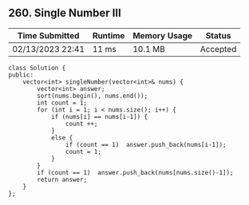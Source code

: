 ## **260. Single Number III**

| Time Submitted | Runtime | Memory Usage | Status|
| -------------- |  ------- | -------------| --|
| 02/13/2023 22:41	|11 ms | 10.1 MB| Accepted |

```
class Solution {
public:
    vector<int> singleNumber(vector<int>& nums) {
        vector<int> answer;
        sort(nums.begin(), nums.end());
        int count = 1;
        for (int i = 1; i < nums.size(); i++) {
            if (nums[i] == nums[i-1]) {
                count ++;
            }
            else {
                if (count == 1)  answer.push_back(nums[i-1]);
                count = 1;
            } 
        }
        if (count == 1)  answer.push_back(nums[nums.size()-1]);
        return answer;
    }
};
```

